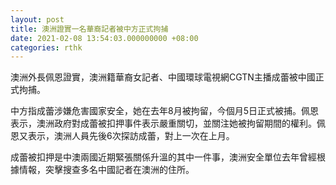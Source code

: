 ```yaml
---
layout: post
title: 澳洲證實一名華裔記者被中方正式拘捕
date: 2021-02-08 13:54:03.000000000 +08:00
categories: rthk
---
```


澳洲外長佩恩證實，澳洲籍華裔女記者、中國環球電視網CGTN主播成蕾被中國正式拘捕。

中方指成蕾涉嫌危害國家安全，她在去年8月被拘留，今個月5日正式被捕。佩恩表示，澳洲政府對成蕾被扣押事件表示嚴重關切，並關注她被拘留期間的權利。佩恩又表示，澳洲人員先後6次探訪成蕾，對上一次在上月。

成蕾被扣押是中澳兩國近期緊張關係升溫的其中一件事，澳洲安全單位去年曾經根據情報，突擊搜查多名中國記者在澳洲的住所。
